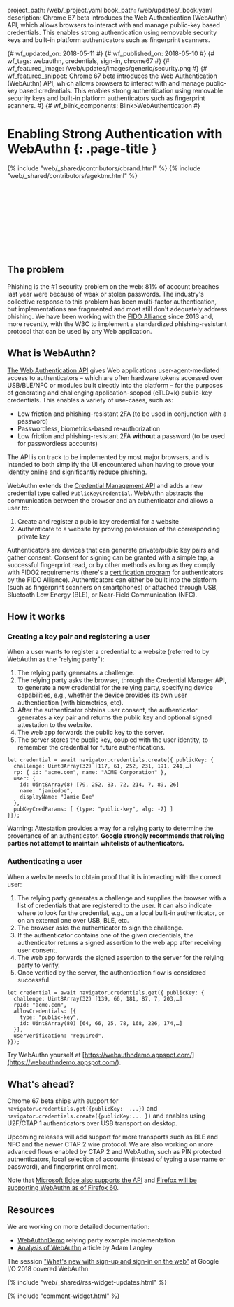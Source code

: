 project_path: /web/_project.yaml
book_path: /web/updates/_book.yaml
description: Chrome 67 beta introduces the Web Authentication (WebAuthn) API, which allows browsers to interact with and manage public-key based credentials. This enables strong authentication using removable security keys and built-in platform authenticators such as fingerprint scanners.

{# wf_updated_on: 2018-05-11 #}
{# wf_published_on: 2018-05-10 #}
{# wf_tags: webauthn, credentials, sign-in, chrome67 #}
{# wf_featured_image: /web/updates/images/generic/security.png #}
{# wf_featured_snippet: Chrome 67 beta introduces the Web Authentication (WebAuthn) API, which allows browsers to interact with and manage public-key based credentials. This enables strong authentication using removable security keys and built-in platform authenticators such as fingerprint scanners. #}
{# wf_blink_components: Blink>WebAuthentication #}

# Enabling Strong Authentication with WebAuthn {: .page-title }

{% include "web/_shared/contributors/cbrand.html" %}
{% include "web/_shared/contributors/agektmr.html" %}

<div class="video-wrapper-full-width">
  <iframe class="devsite-embedded-youtube-video" data-video-id="kGGMgEfSzMw"
          data-autohide="1" data-showinfo="0" frameborder="0" allowfullscreen>
  </iframe>
</div>

## The problem

Phishing is the \#1 security problem on the web: 81% of account breaches last 
year were because of weak or stolen passwords. The industry's collective 
response to this problem has been multi-factor authentication, but 
implementations are fragmented and most still don't adequately address phishing. 
We have been working with the [FIDO Alliance](https://fidoalliance.org/) since 
2013 and, more recently, with the W3C to implement a standardized 
phishing-resistant protocol that can be used by any Web application.

## What is WebAuthn?

[The Web Authentication API](https://www.w3.org/TR/webauthn/) gives Web 
applications user-agent-mediated access to authenticators – which are often 
hardware tokens accessed over USB/BLE/NFC or modules built directly into the 
platform – for the purposes of generating and challenging application-scoped 
(eTLD+k) public-key credentials. This enables a variety of use-cases, such as:

* Low friction and phishing-resistant 2FA (to be used in conjunction with 
  a password)
* Passwordless, biometrics-based re-authorization
* Low friction and phishing-resistant 2FA **without** a password (to be used
  for passwordless accounts)

The API is on track to be implemented by most major browsers, and is intended to 
both simplify the UI encountered when having to prove your identity online and 
significantly reduce phishing.

WebAuthn extends the [Credential Management 
API](https://w3c.github.io/webappsec-credential-management/) and adds a new 
credential type called `PublicKeyCredential`. WebAuthn abstracts the 
communication between the browser and an authenticator and allows a user to:

1. Create and register a public key credential for a website
1. Authenticate to a website by proving possession of the corresponding private 
   key

Authenticators are devices that can generate private/public key pairs and gather 
consent. Consent for signing can be granted with a simple tap, a successful 
fingerprint read, or by other methods as long as they comply with FIDO2 
requirements (there's a [certification 
program](https://fidoalliance.org/certification/fido-certified-products/) for 
authenticators by the FIDO Alliance). Authenticators can either be built into 
the platform (such as fingerprint scanners on smartphones) or attached through 
USB, Bluetooth Low Energy (BLE), or Near-Field Communication (NFC). 

## How it works

### Creating a key pair and registering a user

When a user wants to register a credential to a website (referred to by WebAuthn 
as the "relying party"):

1. The relying party generates a challenge.
1. The relying party asks the browser, through the Credential Manager API, to 
   generate a new credential for the relying party, specifying device 
   capabilities, e.g., whether the device provides its own user authentication 
   (with biometrics, etc).
1. After the authenticator obtains user consent, the authenticator generates a
   key pair and returns the public key and optional signed attestation to the
   website.
1. The web app forwards the public key to the server.
1. The server stores the public key, coupled with the user identity, to remember 
   the credential for future authentications.

```
let credential = await navigator.credentials.create({ publicKey: {
  challenge: Uint8Array(32) [117, 61, 252, 231, 191, 241,…]
  rp: { id: "acme.com", name: "ACME Corporation" },
  user: {
    id: Uint8Array(8) [79, 252, 83, 72, 214, 7, 89, 26]
    name: "jamiedoe",
    displayName: "Jamie Doe"
  },
  pubKeyCredParams: [ {type: "public-key", alg: -7} ]
}});
```

Warning: Attestation provides a way for a relying party to determine the
provenance of an authenticator. **Google strongly recommends that relying parties
not attempt to maintain whitelists of authenticators.**

### Authenticating a user

When a website needs to obtain proof that it is interacting with the correct 
user:

1. The relying party generates a challenge and supplies the browser with a list 
   of credentials that are registered to the user. It can also indicate where to 
   look for the credential, e.g., on a local built-in authenticator, or on an 
   external one over USB, BLE, etc.
1. The browser asks the authenticator to sign the challenge.
1. If the authenticator contains one of the given credentials, the authenticator 
   returns a signed assertion to the web app after receiving user consent.
1. The web app forwards the signed assertion to the server for the relying party 
   to verify.
1. Once verified by the server, the authentication flow is considered 
   successful.

```
let credential = await navigator.credentials.get({ publicKey: {
  challenge: Uint8Array(32) [139, 66, 181, 87, 7, 203,…]
  rpId: "acme.com",
  allowCredentials: [{
    type: "public-key",
    id: Uint8Array(80) [64, 66, 25, 78, 168, 226, 174,…]
  }],
  userVerification: "required",
}});
```

Try WebAuthn yourself at 
[https://webauthndemo.appspot.com/](https://webauthndemo.appspot.com/).

## What's ahead?

Chrome 67 beta ships with support for `navigator.credentials.get({publicKey: 
...})` and `navigator.credentials.create({publicKey:... })` and enables using 
U2F/CTAP 1 authenticators over USB transport on desktop.

Upcoming releases will add support for more transports such as BLE and NFC and 
the newer CTAP 2 wire protocol. We are also working on more advanced flows 
enabled by CTAP 2 and WebAuthn, such as PIN protected authenticators, local 
selection of accounts (instead of typing a username or password), and 
fingerprint enrollment.

Note that [Microsoft Edge also supports the 
API](https://docs.microsoft.com/en-us/microsoft-edge/dev-guide/device/web-authentication) 
and [Firefox will be supporting WebAuthn as of Firefox 
60](https://hacks.mozilla.org/2018/01/using-hardware-token-based-2fa-with-the-webauthn-api/).

## Resources

We are working on more detailed documentation:

* [WebAuthnDemo](https://github.com/google/webauthndemo) relying party example 
  implementation
* [Analysis of WebAuthn](https://www.imperialviolet.org/2018/03/27/webauthn.html)
  article by Adam Langley

The session ["What's new with sign-up and sign-in on the 
web"](https://youtu.be/kGGMgEfSzMw?t=15m21s) 
at Google I/O 2018 covered WebAuthn.

{% include "web/_shared/rss-widget-updates.html" %}

{% include "comment-widget.html" %}

